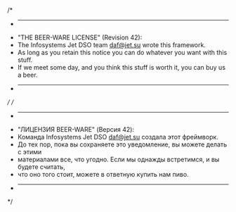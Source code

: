 /*
 * ---------------------------------------------------------------------------------
 * "THE BEER-WARE LICENSE" (Revision 42):
 * The Infosystems Jet DSO team <daf@jet.su> wrote this framework. 
 * As long as you retain this notice you can do whatever you want with this stuff.
 * If we meet some day, and you think this stuff is worth it, you can buy us a beer.
 * ---------------------------------------------------------------------------------
 */
 /*
 * ---------------------------------------------------------------------------------
 * "ЛИЦЕНЗИЯ BEER-WARE" (Версия 42):
 * Команда Infosystems Jet DSO <daf@jet.su> создала этот фреймворк. 
 * До тех пор, пока вы сохраняете это уведомление, вы можете делать с этими 
 * материалами все, что угодно. Если мы однажды встретимся, и вы будете считать, 
 * что оно того стоит, можете в ответную купить нам пиво.
 * ---------------------------------------------------------------------------------
 */